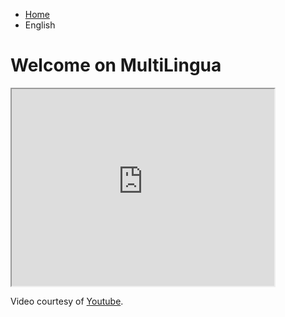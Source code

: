 <ul class="breadcrumb">
  <li><a href="index.html">Home</a></li>
  <li>English</li>
  </ul>

<h1>Welcome on MultiLingua</h1>


<iframe width="420" height="315"
src="https://www.youtube.com/watch?v=aDATXtewPrg">
</iframe>
  </video>
<p>
Video courtesy of 
<a href="https://www.youtube.com/" target="_blank">Youtube</a>.
</p>

